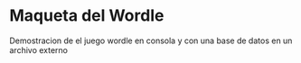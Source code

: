 # Maqueta del Wordle
Demostracion de el juego wordle en consola y con una base de datos en un archivo externo
